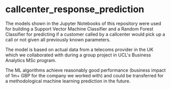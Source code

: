 # callcenter_response_prediction

The models shown in the Jupyter Notebooks of this repository were used for building a Support Vector Machine Classifier and a Random Forest Classifier for predicting if a customer called by a callcenter would pick up a call or not given all previously known parameters.

The model is based on actual data from a telecoms provider in the UK which we collaborated with during a group project in UCL's Business Analytics MSc program.

The ML algorithms achieve reasonably good performance (business impact of 1m+ GBP for the company we worked with) and could be transferred for a methodological machine learning prediction in the future.
